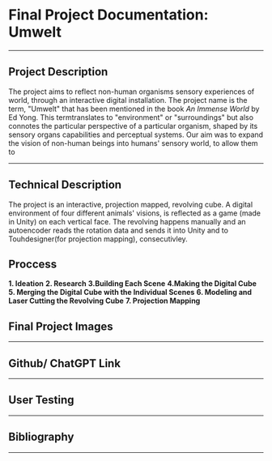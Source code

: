 # Final Project Documentation: Umwelt

---

## Project Description

The project aims to reflect non-human organisms sensory experiences of world, through an interactive digital installation. The project name is the term, "Umwelt" that has been mentioned in the book *An Immense World* by Ed Yong. This termtranslates to "environment" or "surroundings" but also connotes the particular perspective of a particular organism, shaped by its sensory organs capabilities and perceptual systems. Our aim was to expand the vision of non-human beings into humans' sensory world, to allow them to  

---
## Technical Description
The project is an interactive, projection mapped, revolving cube. A digital environment of four different animals' visions, is reflected as a game (made in Unity) on each vertical face. The revolving happens manually and an autoencoder reads the rotation data and sends it into Unity and to Touhdesigner(for projection mapping), consecutivley. 


## Proccess

**1. Ideation**
**2. Research**
**3.Building Each Scene**
**4.Making the Digital Cube**
**5. Merging the Digital Cube with the Individual Scenes**
**6. Modeling and Laser Cutting the Revolving Cube**
**7. Projection Mapping**

## Final Project Images 
---
## Github/ ChatGPT Link
---
## User Testing
---
## Bibliography
---
